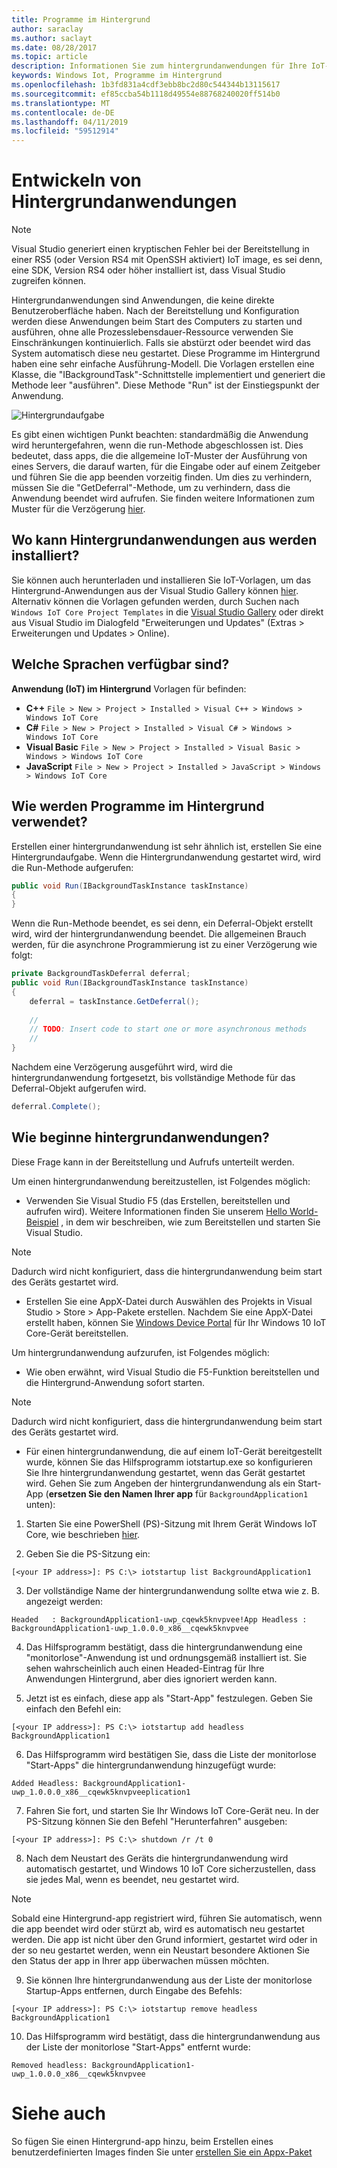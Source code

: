 ```yaml
---
title: Programme im Hintergrund
author: saraclay
ms.author: saclayt
ms.date: 08/28/2017
ms.topic: article
description: Informationen Sie zum hintergrundanwendungen für Ihre IoT-Geräte zu entwickeln.
keywords: Windows Iot, Programme im Hintergrund
ms.openlocfilehash: 1b3fd831a4cdf3ebb8bc2d80c544344b13115617
ms.sourcegitcommit: ef85ccba54b1118d49554e88768240020ff514b0
ms.translationtype: MT
ms.contentlocale: de-DE
ms.lasthandoff: 04/11/2019
ms.locfileid: "59512914"
---
```

# <a name="developing-background-applications"></a>Entwickeln von Hintergrundanwendungen

> [!NOTE]
> Visual Studio generiert einen kryptischen Fehler bei der Bereitstellung in einer RS5 (oder Version RS4 mit OpenSSH aktiviert) IoT image, es sei denn, eine SDK, Version RS4 oder höher installiert ist, dass Visual Studio zugreifen können.

Hintergrundanwendungen sind Anwendungen, die keine direkte Benutzeroberfläche haben. Nach der Bereitstellung und Konfiguration werden diese Anwendungen beim Start des Computers zu starten und ausführen, ohne alle Prozesslebensdauer-Ressource verwenden Sie Einschränkungen kontinuierlich. Falls sie abstürzt oder beendet wird das System automatisch diese neu gestartet.
Diese Programme im Hintergrund haben eine sehr einfache Ausführung-Modell. Die Vorlagen erstellen eine Klasse, die "IBackgroundTask"-Schnittstelle implementiert und generiert die Methode leer "ausführen". Diese Methode "Run" ist der Einstiegspunkt der Anwendung.

![Hintergrundaufgabe](../media/BackgroundApplications/backgroundTaskScreenshot.png)

Es gibt einen wichtigen Punkt beachten: standardmäßig die Anwendung wird heruntergefahren, wenn die run-Methode abgeschlossen ist. Dies bedeutet, dass apps, die die allgemeine IoT-Muster der Ausführung von eines Servers, die darauf warten, für die Eingabe oder auf einem Zeitgeber und führen Sie die app beenden vorzeitig finden. Um dies zu verhindern, müssen Sie die "GetDeferral"-Methode, um zu verhindern, dass die Anwendung beendet wird aufrufen. Sie finden weitere Informationen zum Muster für die Verzögerung [hier](https://docs.microsoft.com/uwp/api/Windows.ApplicationModel.Background.BackgroundTaskDeferral).

## <a name="where-can-background-applications-be-installed-from"></a>Wo kann Hintergrundanwendungen aus werden installiert? 

Sie können auch herunterladen und installieren Sie IoT-Vorlagen, um das Hintergrund-Anwendungen aus der Visual Studio Gallery können [hier](https://go.microsoft.com/fwlink/?linkid=847472).  Alternativ können die Vorlagen gefunden werden, durch Suchen nach `Windows IoT Core Project Templates` in die [Visual Studio Gallery](https://visualstudiogallery.msdn.microsoft.com/) oder direkt aus Visual Studio im Dialogfeld "Erweiterungen und Updates" (Extras > Erweiterungen und Updates > Online).

## <a name="what-languages-are-available"></a>Welche Sprachen verfügbar sind?

**Anwendung (IoT) im Hintergrund** Vorlagen für befinden:

* **C++** `File > New > Project > Installed > Visual C++ > Windows > Windows IoT Core`
* **C#** `File > New > Project > Installed > Visual C# > Windows > Windows IoT Core`
* **Visual Basic** `File > New > Project > Installed > Visual Basic > Windows > Windows IoT Core`
* **JavaScript** `File > New > Project > Installed > JavaScript > Windows > Windows IoT Core`

## <a name="how-are-background-applications-used"></a>Wie werden Programme im Hintergrund verwendet? 

Erstellen einer hintergrundanwendung ist sehr ähnlich ist, erstellen Sie eine Hintergrundaufgabe.  Wenn die Hintergrundanwendung gestartet wird, wird die Run-Methode aufgerufen:

```csharp
public void Run(IBackgroundTaskInstance taskInstance)
{
}
```

Wenn die Run-Methode beendet, es sei denn, ein Deferral-Objekt erstellt wird, wird der hintergrundanwendung beendet. Die allgemeinen Brauch werden, für die asynchrone Programmierung ist zu einer Verzögerung wie folgt:

```csharp
private BackgroundTaskDeferral deferral;
public void Run(IBackgroundTaskInstance taskInstance)
{
    deferral = taskInstance.GetDeferral();
    
    //
    // TODO: Insert code to start one or more asynchronous methods
    //
}
```

Nachdem eine Verzögerung ausgeführt wird, wird die hintergrundanwendung fortgesetzt, bis vollständige Methode für das Deferral-Objekt aufgerufen wird.

```csharp
deferral.Complete();
```

## <a name="how-do-background-applications-start"></a>Wie beginne hintergrundanwendungen?

Diese Frage kann in der Bereitstellung und Aufrufs unterteilt werden.  

Um einen hintergrundanwendung bereitzustellen, ist Folgendes möglich:

* Verwenden Sie Visual Studio F5 (das Erstellen, bereitstellen und aufrufen wird).  Weitere Informationen finden Sie unserem [Hello World-Beispiel](https://github.com/Microsoft/Windows-iotcore-samples/tree/master/Samples/HelloWorld) , in dem wir beschreiben, wie zum Bereitstellen und starten Sie Visual Studio.

> [!NOTE]
> Dadurch wird nicht konfiguriert, dass die hintergrundanwendung beim start des Geräts gestartet wird.

* Erstellen Sie eine AppX-Datei durch Auswählen des Projekts in Visual Studio > Store > App-Pakete erstellen.  Nachdem Sie eine AppX-Datei erstellt haben, können Sie [Windows Device Portal](../manage-your-device/DevicePortal.md) für Ihr Windows 10 IoT Core-Gerät bereitstellen.

Um hintergrundanwendung aufzurufen, ist Folgendes möglich:

* Wie oben erwähnt, wird Visual Studio die F5-Funktion bereitstellen und die Hintergrund-Anwendung sofort starten.

> [!NOTE]
> Dadurch wird nicht konfiguriert, dass die hintergrundanwendung beim start des Geräts gestartet wird.

* Für einen hintergrundanwendung, die auf einem IoT-Gerät bereitgestellt wurde, können Sie das Hilfsprogramm iotstartup.exe so konfigurieren Sie Ihre hintergrundanwendung gestartet, wenn das Gerät gestartet wird.  Gehen Sie zum Angeben der hintergrundanwendung als ein Start-App (**ersetzen Sie den Namen Ihrer app** für `BackgroundApplication1` unten):

1. Starten Sie eine PowerShell (PS)-Sitzung mit Ihrem Gerät Windows IoT Core, wie beschrieben [hier](../connect-your-device/PowerShell.md).

2. Geben Sie die PS-Sitzung ein:
            
`[<your IP address>]: PS C:\> iotstartup list BackgroundApplication1`

3. Der vollständige Name der hintergrundanwendung sollte etwa wie z. B. angezeigt werden:

`Headed   : BackgroundApplication1-uwp_cqewk5knvpvee!App
Headless : BackgroundApplication1-uwp_1.0.0.0_x86__cqewk5knvpvee`

4. Das Hilfsprogramm bestätigt, dass die hintergrundanwendung eine "monitorlose"-Anwendung ist und ordnungsgemäß installiert ist.  Sie sehen wahrscheinlich auch einen Headed-Eintrag für Ihre Anwendungen Hintergrund, aber dies ignoriert werden kann.

5. Jetzt ist es einfach, diese app als "Start-App" festzulegen. Geben Sie einfach den Befehl ein:

`[<your IP address>]: PS C:\> iotstartup add headless BackgroundApplication1`

6. Das Hilfsprogramm wird bestätigen Sie, dass die Liste der monitorlose "Start-Apps" die hintergrundanwendung hinzugefügt wurde:

`Added Headless: BackgroundApplication1-uwp_1.0.0.0_x86__cqewk5knvpveeplication1`

7. Fahren Sie fort, und starten Sie Ihr Windows IoT Core-Gerät neu. In der PS-Sitzung können Sie den Befehl "Herunterfahren" ausgeben:

`[<your IP address>]: PS C:\> shutdown /r /t 0`

8. Nach dem Neustart des Geräts die hintergrundanwendung wird automatisch gestartet, und Windows 10 IoT Core sicherzustellen, dass sie jedes Mal, wenn es beendet, neu gestartet wird.  

> [!NOTE]
> Sobald eine Hintergrund-app registriert wird, führen Sie automatisch, wenn die app beendet wird oder stürzt ab, wird es automatisch neu gestartet werden.  Die app ist nicht über den Grund informiert, gestartet wird oder in der so neu gestartet werden, wenn ein Neustart besondere Aktionen Sie den Status der app in Ihrer app überwachen müssen möchten.

9. Sie können Ihre hintergrundanwendung aus der Liste der monitorlose Startup-Apps entfernen, durch Eingabe des Befehls:

`[<your IP address>]: PS C:\> iotstartup remove headless BackgroundApplication1`

10. Das Hilfsprogramm wird bestätigt, dass die hintergrundanwendung aus der Liste der monitorlose "Start-Apps" entfernt wurde:

`Removed headless: BackgroundApplication1-uwp_1.0.0.0_x86__cqewk5knvpvee`

# <a name="see-also"></a>Siehe auch
So fügen Sie einen Hintergrund-app hinzu, beim Erstellen eines benutzerdefinierten Images finden Sie unter [erstellen Sie ein Appx-Paket](../build-your-image/createinstallpackage.md)
